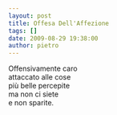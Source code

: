 ```yaml
---
layout: post
title: Offesa Dell'Affezione
tags: []
date: 2009-08-29 19:38:00
author: pietro
---
```

Offensivamente caro<br/>attaccato alle cose<br/>più belle percepite<br/>ma non ci siete<br/>e non sparite.
